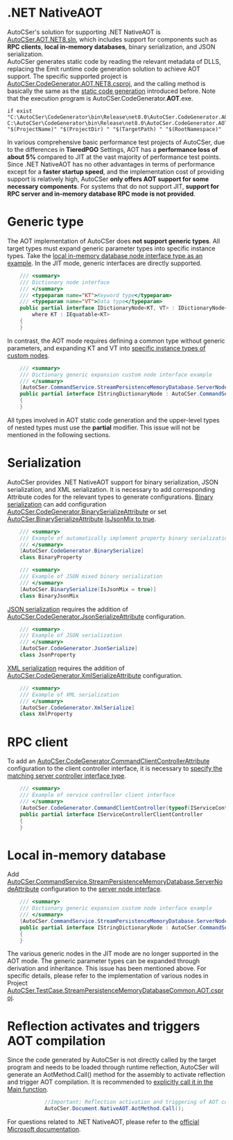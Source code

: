 ﻿# .NET NativeAOT
AutoCSer's solution for supporting .NET NativeAOT is [AutoCSer.AOT.NET8.sln](https://github.com/AutoCSer/AutoCSer2/blob/main/AutoCSer.AOT.NET8.sln), which includes support for components such as **RPC clients**, **local in-memory databases**, binary serialization, and JSON serialization.  
AutoCSer generates static code by reading the relevant metadata of DLLS, replacing the Emit runtime code generation solution to achieve AOT support. The specific supported project is [AutoCSer.CodeGenerator.AOT.NET8.csproj](https://github.com/AutoCSer/AutoCSer2/tree/main/AutoCSer/CodeGenerator), and the calling method is basically the same as the [static code generation](https://github.com/AutoCSer/AutoCSer2/blob/main/Document/05.CodeGenerator/05.CodeGenerator.md) introduced before. Note that the execution program is AutoCSer.CodeGenerator.**AOT**.exe.
``` text
if exist "C:\AutoCSer\CodeGenerator\bin\Release\net8.0\AutoCSer.CodeGenerator.AOT.exe" C:\AutoCSer\CodeGenerator\bin\Release\net8.0\AutoCSer.CodeGenerator.AOT.exe "$(ProjectName)" "$(ProjectDir) " "$(TargetPath) " "$(RootNamespace)"
```
In various comprehensive basic performance test projects of AutoCSer, due to the differences in **TieredPGO** Settings, AOT has a **performance loss of about 5%** compared to JIT at the vast majority of performance test points.  
Since .NET NativeAOT has no other advantages in terms of performance except for a **faster startup speed**, and the implementation cost of providing support is relatively high, AutoCSer **only offers AOT support for some necessary components**. For systems that do not support JIT, **support for RPC server and in-memory database RPC mode is not provided**.
# Generic type
The AOT implementation of AutoCSer does **not support generic types**. All target types must expand generic parameter types into specific instance types. Take the [local in-memory database node interface type as an example](https://github.com/AutoCSer/AutoCSer2/blob/main/Application/StreamPersistenceMemoryDatabase/Node/IDictionaryNode.cs). In the JIT mode, generic interfaces are directly supported.
``` csharp
    /// <summary>
    /// Dictionary node interface
    /// </summary>
    /// <typeparam name="KT">Keyword type</typeparam>
    /// <typeparam name="VT">Data type</typeparam>
    public partial interface IDictionaryNode<KT, VT> : IDictionaryNode<KT, VT, KeyValue<KT, VT>>
        where KT : IEquatable<KT>
    {
    }
```
In contrast, the AOT mode requires defining a common type without generic parameters, and expanding KT and VT into [specific instance types of custom nodes](https://github.com/AutoCSer/AutoCSer2/blob/main/Document/12.NativeAOT/MemoryDatabaseLocalService/IStringDictionaryNode.cs).
``` csharp
    /// <summary>
    /// Dictionary generic expansion custom node interface example
    /// </summary>
    [AutoCSer.CommandService.StreamPersistenceMemoryDatabase.ServerNode]
    public partial interface IStringDictionaryNode : AutoCSer.CommandService.StreamPersistenceMemoryDatabase.IDictionaryNode<string, string>
    {
    }
```
All types involved in AOT static code generation and the upper-level types of nested types must use the **partial** modifier. This issue will not be mentioned in the following sections.
# Serialization
AutoCSer provides .NET NativeAOT support for binary serialization, JSON serialization, and XML serialization. It is necessary to add corresponding Attribute codes for the relevant types to generate configurations.
[Binary serialization](https://github.com/AutoCSer/AutoCSer2/blob/main/Document/12.NativeAOT/DataSerialize/BinaryProperty.cs) can add configuration [AutoCSer.CodeGenerator.BinarySerializeAttribute](https://github.com/AutoCSer/AutoCSer2/blob/main/AutoCSer/BinarySerialize/CodeGenerator/BinarySerializeAttribute.cs) or set [AutoCSer.BinarySerializeAttribute](https://github.com/AutoCSer/AutoCSer2/blob/main/AutoCSer/BinarySerialize/BinarySerializeAttribute.cs).[IsJsonMix to true](https://github.com/AutoCSer/AutoCSer2/blob/main/Document/12.NativeAOT/DataSerialize/BinaryJsonMix.cs).
``` csharp
    /// <summary>
    /// Example of automatically implement property binary serialization
    /// </summary>
    [AutoCSer.CodeGenerator.BinarySerialize]
    class BinaryProperty
```
``` csharp
    /// <summary>
    /// Example of JSON mixed binary serialization
    /// </summary>
    [AutoCSer.BinarySerialize(IsJsonMix = true)]
    class BinaryJsonMix
```
[JSON serialization](https://github.com/AutoCSer/AutoCSer2/blob/main/Document/12.NativeAOT/DataSerialize/JsonProperty.cs) requires the addition of [AutoCSer.CodeGenerator.JsonSerializeAttribute](https://github.com/AutoCSer/AutoCSer2/blob/main/AutoCSer/Json/CodeGenerator/JsonSerializeAttribute.cs) configuration.
``` csharp
    /// <summary>
    /// Example of JSON serialization
    /// </summary>
    [AutoCSer.CodeGenerator.JsonSerialize]
    class JsonProperty
```
[XML serialization](https://github.com/AutoCSer/AutoCSer2/blob/main/Document/12.NativeAOT/DataSerialize/JsonProperty.cs) requires the addition of [AutoCSer.CodeGenerator.XmlSerializeAttribute](https://github.com/AutoCSer/AutoCSer2/blob/main/AutoCSer/Extensions/Xml/CodeGenerator/XmlSerializeAttribute.cs) configuration.
``` csharp
    /// <summary>
    /// Example of XML serialization
    /// </summary>
    [AutoCSer.CodeGenerator.XmlSerialize]
    class XmlProperty
```
# RPC client
To add an [AutoCSer.CodeGenerator.CommandClientControllerAttribute](https://github.com/AutoCSer/AutoCSer2/blob/main/AutoCSer/Net/CommandServer/CodeGenerator/CommandClientControllerAttribute.cs) configuration to the client controller interface, it is necessary to [specify the matching server controller interface type](https://github.com/AutoCSer/AutoCSer2/blob/main/Document/12.NativeAOT/Service/IServiceControllerClientController.cs).
``` csharp
    /// <summary>
    /// Example of service controller client interface 
    /// </summary>
    [AutoCSer.CodeGenerator.CommandClientController(typeof(IServiceController))]
    public partial interface IServiceControllerClientController
    {
    }
```
# Local in-memory database
Add [AutoCSer.CommandService.StreamPersistenceMemoryDatabase.ServerNodeAttribute](https://github.com/AutoCSer/AutoCSer2/blob/main/Application/StreamPersistenceMemoryDatabase/Server/ServerNodeAttribute.cs) configuration to the [server node interface](https://github.com/AutoCSer/AutoCSer2/blob/main/Document/12.NativeAOT/MemoryDatabaseLocalService/IStringDictionaryNode.cs).
``` csharp
    /// <summary>
    /// Dictionary generic expansion custom node interface example
    /// </summary>
    [AutoCSer.CommandService.StreamPersistenceMemoryDatabase.ServerNode]
    public partial interface IStringDictionaryNode : AutoCSer.CommandService.StreamPersistenceMemoryDatabase.IDictionaryNode<string, string>
    {
    }
```
The various generic nodes in the JIT mode are no longer supported in the AOT mode. The generic parameter types can be expanded through derivation and inheritance. This issue has been mentioned above. For specific details, please refer to the implementation of various nodes in Project [AutoCSer.TestCase.StreamPersistenceMemoryDatabaseCommon.AOT.csproj](https://github.com/AutoCSer/AutoCSer2/tree/main/TestCase/StreamPersistenceMemoryDatabase/Common).
# Reflection activates and triggers AOT compilation
Since the code generated by AutoCSer is not directly called by the target program and needs to be loaded through runtime reflection, AutoCSer will generate an AotMethod.Call() method for the assembly to activate reflection and trigger AOT compilation. It is recommended to [explicitly call it in the Main function](https://github.com/AutoCSer/AutoCSer2/blob/main/Document/12.NativeAOT/Program.AOT.cs).
``` csharp
            //Important: Reflection activation and triggering of AOT compilation must be explicitly called
            AutoCSer.Document.NativeAOT.AotMethod.Call();
```
For questions related to .NET NativeAOT, please refer to the [official Microsoft documentation](https://learn.microsoft.com/zh-cn/dotnet/core/deploying/native-aot/).